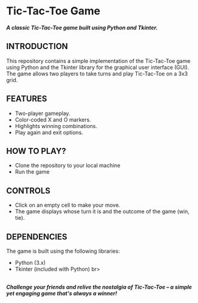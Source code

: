 # Tic-Tac-Toe Game

***A classic Tic-Tac-Toe game built using Python and Tkinter.***

## INTRODUCTION

This repository contains a simple implementation of the Tic-Tac-Toe game using Python and the Tkinter library for the graphical user interface (GUI). The game allows two players to take turns and play Tic-Tac-Toe on a 3x3 grid.

## FEATURES

- Two-player gameplay.
- Color-coded X and O markers.
- Highlights winning combinations.
- Play again and exit options.

## HOW TO PLAY?

- Clone the repository to your local machine
- Run the game

## CONTROLS

- Click on an empty cell to make your move.
- The game displays whose turn it is and the outcome of the game (win, tie).

## DEPENDENCIES


The game is built using the following libraries:

- Python (3.x)
- Tkinter (included with Python)
  br><br><br>

  
***Challenge your friends and relive the nostalgia of Tic-Tac-Toe – a simple yet engaging game that's always a winner!***
